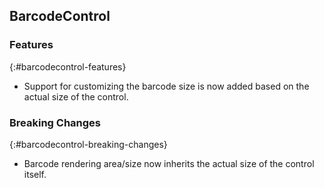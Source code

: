 ## BarcodeControl

### Features
{:#barcodecontrol-features}

* Support for customizing the barcode size is now added based on the actual size of the control.

### Breaking Changes
{:#barcodecontrol-breaking-changes}

* Barcode rendering area/size now inherits the actual size of the control itself.
